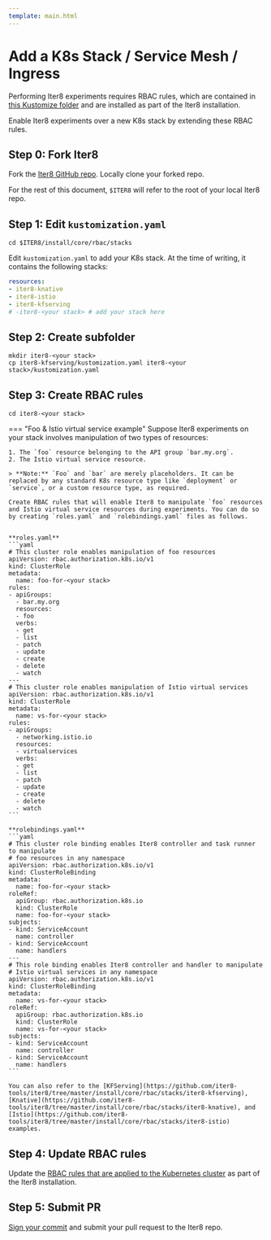 ```yaml
---
template: main.html
---
```


# Add a K8s Stack / Service Mesh / Ingress

Performing Iter8 experiments requires RBAC rules, which are contained in [this Kustomize folder](https://github.com/iter8-tools/iter8/tree/master/install/core/rbac/stacks) and are installed as part of the Iter8 installation.

Enable Iter8 experiments over a new K8s stack by extending these RBAC rules.

## Step 0: Fork Iter8
Fork the [Iter8 GitHub repo](https://github.com/iter8-tools/iter8). Locally clone your forked repo.

For the rest of this document, `$ITER8` will refer to the root of your local Iter8 repo.

## Step 1: Edit `kustomization.yaml`
```shell
cd $ITER8/install/core/rbac/stacks
```

Edit `kustomization.yaml` to add your K8s stack. At the time of writing, it contains the following stacks:
```yaml
resources:
- iter8-knative
- iter8-istio
- iter8-kfserving
# -iter8-<your stack> # add your stack here
```

## Step 2: Create subfolder
```shell
mkdir iter8-<your stack>
cp iter8-kfserving/kustomization.yaml iter8-<your stack>/kustomization.yaml
```

## Step 3: Create RBAC rules
```shell
cd iter8-<your stack>
```

=== "Foo & Istio virtual service example"
    Suppose Iter8 experiments on your stack involves manipulation of two types of resources:

    1. The `foo` resource belonging to the API group `bar.my.org`.
    2. The Istio virtual service resource.

    > **Note:** `Foo` and `bar` are merely placeholders. It can be replaced by any standard K8s resource type like `deployment` or `service`, or a custom resource type, as required.
    
    Create RBAC rules that will enable Iter8 to manipulate `foo` resources and Istio virtual service resources during experiments. You can do so by creating `roles.yaml` and `rolebindings.yaml` files as follows.


    **roles.yaml**
    ```yaml
    # This cluster role enables manipulation of foo resources
    apiVersion: rbac.authorization.k8s.io/v1
    kind: ClusterRole
    metadata:
      name: foo-for-<your stack>
    rules:
    - apiGroups:
      - bar.my.org
      resources:
      - foo
      verbs:
      - get
      - list
      - patch
      - update
      - create
      - delete
      - watch
    ---
    # This cluster role enables manipulation of Istio virtual services
    apiVersion: rbac.authorization.k8s.io/v1
    kind: ClusterRole
    metadata:
      name: vs-for-<your stack>
    rules:
    - apiGroups:
      - networking.istio.io
      resources:
      - virtualservices
      verbs:
      - get
      - list
      - patch
      - update
      - create
      - delete
      - watch
    ```    

    **rolebindings.yaml**
    ```yaml
    # This cluster role binding enables Iter8 controller and task runner to manipulate 
    # foo resources in any namespace
    apiVersion: rbac.authorization.k8s.io/v1
    kind: ClusterRoleBinding
    metadata:
      name: foo-for-<your stack>
    roleRef:
      apiGroup: rbac.authorization.k8s.io
      kind: ClusterRole
      name: foo-for-<your stack>
    subjects:
    - kind: ServiceAccount
      name: controller
    - kind: ServiceAccount
      name: handlers
    ---
    # This role binding enables Iter8 controller and handler to manipulate 
    # Istio virtual services in any namespace
    apiVersion: rbac.authorization.k8s.io/v1
    kind: ClusterRoleBinding
    metadata:
      name: vs-for-<your stack>
    roleRef:
      apiGroup: rbac.authorization.k8s.io
      kind: ClusterRole
      name: vs-for-<your stack>
    subjects:
    - kind: ServiceAccount
      name: controller
    - kind: ServiceAccount
      name: handlers
    ```

    You can also refer to the [KFServing](https://github.com/iter8-tools/iter8/tree/master/install/core/rbac/stacks/iter8-kfserving), [Knative](https://github.com/iter8-tools/iter8/tree/master/install/core/rbac/stacks/iter8-knative), and [Istio](https://github.com/iter8-tools/iter8/tree/master/install/core/rbac/stacks/iter8-istio) examples.

## Step 4: Update RBAC rules
Update the [RBAC rules that are applied to the Kubernetes cluster](../../getting-started/install/#rbac-rules) as part of the Iter8 installation.

## Step 5: Submit PR
[Sign your commit](../overview/#sign-your-commits) and submit your pull request to the Iter8 repo.